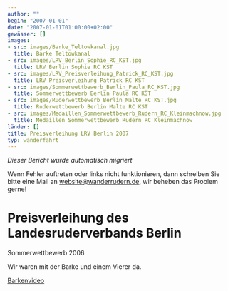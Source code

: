 ```yaml
---
author: ""
begin: "2007-01-01"
date: "2007-01-01T01:00:00+02:00"
gewässer: []
images:
- src: images/Barke_Teltowkanal.jpg
  title: Barke Teltowkanal
- src: images/LRV_Berlin_Sophie_RC_KST.jpg
  title: LRV Berlin Sophie RC KST
- src: images/LRV_Preisverleihung_Patrick_RC_KST.jpg
  title: LRV Preisverleihung Patrick RC KST
- src: images/Sommerwettbewerb_Berlin_Paula_RC_KST.jpg
  title: Sommerwettbewerb Berlin Paula RC KST
- src: images/Ruderwettbewerb_Berlin_Malte_RC_KST.jpg
  title: Ruderwettbewerb Berlin Malte RC KST
- src: images/Medaillen_Sommerwettbewerb_Rudern_RC_Kleinmachnow.jpg
  title: Medaillen Sommerwettbewerb Rudern RC Kleinmachnow
länder: []
title: Preisverleihung LRV Berlin 2007
typ: wanderfahrt
---
```



*Dieser Bericht wurde automatisch migriert*

Wenn Fehler auftreten oder links nicht funktionieren, dann schreiben Sie bitte eine Mail an website@wanderrudern.de, wir beheben das Problem gerne!



# Preisverleihung des Landesruderverbands Berlin


Sommerwettbewerb 2006

Wir waren mit der Barke und einem Vierer da.

[Barkenvideo](/berichte/2007/barkenvideo_teltowkanal_2007)